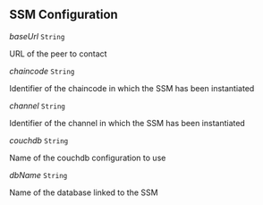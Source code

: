 

## SSM Configuration  
  
<article>

*baseUrl* `String` 

URL of the peer to contact

</article>
<article>

*chaincode* `String` 

Identifier of the chaincode in which the SSM has been instantiated

</article>
<article>

*channel* `String` 

Identifier of the channel in which the SSM has been instantiated

</article>
<article>

*couchdb* `String` 

Name of the couchdb configuration to use

</article>
<article>

*dbName* `String` 

Name of the database linked to the SSM

</article>

